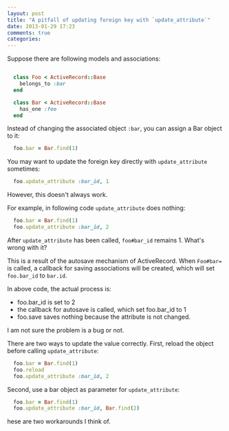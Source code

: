 ```yaml
---
layout: post
title: "A pitfall of updating foreign key with `update_attribute`"
date: 2013-01-29 17:23
comments: true
categories:
---
```


Suppose there are following models and associations:
``` ruby

  class Foo < ActiveRecord::Base
    belongs_to :bar
  end

  class Bar < ActiveRecord::Base
    has_one :foo
  end
```

Instead of changing the associated object `:bar`, you can assign a Bar object to it:

``` ruby
  foo.bar = Bar.find(1)
```

You may want to update the foreign key directly with `update_attribute` sometimes:

``` ruby
  foo.update_attribute :bar_id, 1
```

However, this doesn't always work.

For example, in following code `update_attribute` does nothing:

``` ruby
  foo.bar = Bar.find(1)
  foo.update_attribute :bar_id, 2
```

After `update_attribute` has been called, `foo#bar_id` remains 1. What's wrong with it?

This is a result of the autosave mechanism of ActiveRecord. When `Foo#bar=` is called, a callback for saving associations will be created, which will set `foo.bar_id` to `bar.id`.

In above code, the actual process is:

* foo.bar_id is set to 2
* the callback for autosave is called, which set foo.bar_id to 1
* foo.save saves nothing because the attribute is not changed.

I am not sure the problem is a bug or not.

There are two ways to update the value correctly. First, reload the object before calling `update_attribute`:

``` ruby
  foo.bar = Bar.find(1)
  foo.reload
  foo.update_attribute :bar_id, 2
```

Second, use a bar object as parameter for `update_attribute`:

``` ruby
  foo.bar = Bar.find(1)
  foo.update_attribute :bar_id, Bar.find(2)
```


hese are two workarounds I think of.
